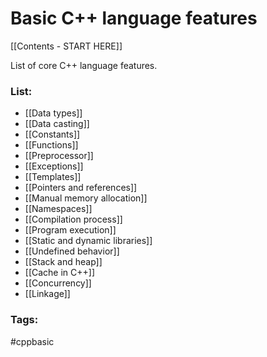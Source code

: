 # Basic C++ language features 
[[Contents - START HERE]]

List of core C++ language features. 
### List:
* [[Data types]] 
* [[Data casting]] 
* [[Constants]]
* [[Functions]]
* [[Preprocessor]]
* [[Exceptions]]
* [[Templates]]
* [[Pointers and references]]
* [[Manual memory allocation]]
* [[Namespaces]]
* [[Compilation process]]
* [[Program execution]]
* [[Static and dynamic libraries]]
* [[Undefined behavior]]
* [[Stack and heap]]
* [[Cache in C++]]
* [[Concurrency]]
* [[Linkage]]

### Tags: 
#cppbasic